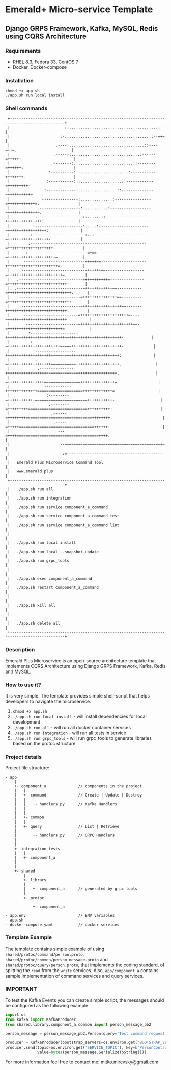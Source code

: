 # Emerald+ Micro-service Template
## Django GRPS Framework, Kafka, MySQL, Redis using CQRS Architecture

### Requirements

- RHEL 8.3, Fedora 33, CentOS 7
- Docker, Docker-compose

### Installation

```
chmod +x app.sh
./app.sh run local install
```

### Shell commands
```
 +----------------------------------------------------------------------------------------------+
 |                        ::.......................................:--                          |
 |                      :-:.....................................:--=+=                          |
 |                    .----:.................................::----=++=.                        |
 |                   .------:..............................:------=+++++:                       |
 |                  .--------:..........................::--------=++++++:                      |
 |                 :----------:.......................:-----------++++++++-                     |
 |                :-----------:.....................:------------=+++++++++-                    |
 |               :-------------:.................::--------------=++++++++++=                   |
 |              ----------------:..............:----------------=++++++++++++=.                 |
 |            .------------------:...........:------------------=+++++++++++++=.                |
 |           .--------------------:.......::--------------------++++++++++++++++:               |
 |          :---------------------:.....:----------------------=+++++++++++++++++:              |
 |         :-----------------------:..:------------------------=++++++++++++++++++-             |
 |        :---------------------------------------------------=++++++++++++++++++++-            |
 |       :--------------------------=+==----------------------=+++++++++++++++++++++=           |
 |      ---------------------------=++++==--------------------+++++++++++++++++++++++=.         |
 |    .----------------------------=++++++==-----------------=++++++++++++++++++++++++=.        |
 |   .----------------------------=++++++++++=---------------=++++++++++++++++++++++++++:       |
 |  .-----------------------------=++++++++++++==-----------=++++++++++++++++++++++++++++.      |
 |   .---------------------------=+++++++++++++++==---------=+++++++++++++++++++++++++++:       |
 |    .--------------------------=+++++++++++++++++==-------+++++++++++++++++++++++++++.        |
 |      ------------------------=+++++++++++++++++++++=----=++++++++++++++++++++++++++          |
 |       -----------------------=+++++++++++++++++++++++==-=++++++++++++++++++++++++=           |
 |        :---------------------++++++++++++++++++++++++++=++++++++++++++++++++++++-            |
 |         :-------------------=+++++++++++++++++++++++=====++++++++++++++++++++++-             |
 |          :------------------++++++++++++++++++++++=======+++++++++++++++++++++:              |
 |           .----------------=+++++++++++++++++++===========+++++++++++++++++++.               |
 |            .---------------++++++++++++++++++==============+++++++++++++++++.                |
 |              -------------=++++++++++++++++================+++++++++++++++=                  |
 |               ------------++++++++++++++====================+++++++++++++=                   |
 |                :---------=++++++++++++=======================+++++++++++-                    |
 |                 :--------=+++++++++==========================++++++++++:                     |
 |                  .------=++++++++=============================++++++++:                      |
 |                   .-----=+++++=================================++++++.                       |
 |                     ---=++++====================================++++.                        |
 |                      --=+=======================================++=                          |
 |                       :=------------------------------------------                           |
 |   Emerald Plus Microservice Command Tool                                                     |
 |   www.emerald.plus                                                                           |
 +----------------------------------------------------------------------------------------------+
 |   ./app.sh run all                                                                           |
 |   ./app.sh run integration                                                                   |
 |   ./app.sh run service component_a_command                                                   |
 |   ./app.sh run service component_a_command test                                              |
 |   ./app.sh run service component_a_command lint                                              |
 |                                                                                              |
 |   ./app.sh run local install                                                                 |
 |   ./app.sh run local --snapshot-update                                                       |
 |   ./app.sh run grpc_tools                                                                    |
 |                                                                                              |
 |   ./app.sh exec component_a_command                                                          |
 |   ./app.sh restart component_a_command                                                       |
 |                                                                                              |
 |   ./app.sh kill all                                                                          |
 |                                                                                              |
 |   ./app.sh delete all                                                                        |
 +----------------------------------------------------------------------------------------------+
```

### Description 

Emerald Plus Microservice is an open-source architecture template that implements CQRS Architecture using Django GRPS Framework, Kafka, Redis and MySQL.

### How to use it?

It is very simple. The template provides simple shell-script that helps developers to navigate the microservice.

1. `chmod +x app.sh`
2. `./app.sh run local install` - will install dependencies for local development
3. `./app.sh run all` - will run all docker container services
3. `./app.sh run integration` - will run all tests in service
4. `./app.sh run grpc_tools` - will run grpc_tools to generate libraries based on the protoc structure


### Project details
Project file structure:
```
- app
    |
    +- component_a              // components in the project
    |   |
    |   +- command              // Create | Update | Destroy
    |   |   |
    |   |   +- handlers.py      // Kafka Handlers
    |   |   
    |   |
    |   +- common
    |   |
    |   +- query                // List | Retrieve 
    |       |
    |       +- handlers.py      // GRPC Handlers
    |
    |
    +- integration_tests
    |   |
    |   +- component_a
    |
    |
    +- shared
        |
        +- library
        |   |
        |   +- component_a      // generated by grpc tools
        |
        +- protoc
            |
            +- component_a

- app.env                       // ENV variables
- app.sh
- docker-compose.yaml           // docker services
```

### Template Example
The template contains simple example of using `shared/protoc/command/person.proto`, `shared/protoc/common/person_message.proto` and `shared/protoc/query/person.proto`, that implements the coding standard, of splitting the `read` from the `write` services.
Also, `app/component_a` contains sample implementation of command services and query services.

### IMPORTANT
To test the Kafka Events you can create simple script, the messages should be configured as the following example.
```python
import os
from kafka import KafkaProducer
from shared.library.component_a.common import person_message_pb2

person_message = person_message_pb2.Person(query='Test command request', page_number=1, result_per_page=1)

producer = KafkaProducer(bootstrap_servers=os.environ.get('BOOTSTRAP_SERVERS'))
producer.send(topic=os.environ.get('SERVICE_TOPIC'), key=b'PersonController.Create:Person',
              value=bytes(person_message.SerializeToString()))
```

For more information feel free to contact me: mitko.mirevsky@gmail.com
